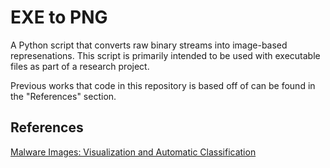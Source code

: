 # EXE to PNG
A Python script that converts raw binary streams into image-based represenations. This script is primarily intended to
be used with executable files as part of a research project.

Previous works that code in this repository is based off of can be found in the "References" section.


## References
[Malware Images: Visualization and Automatic Classification](https://vision.ece.ucsb.edu/sites/vision.ece.ucsb.edu/files/publications/nataraj_vizsec_2011_paper.pdf)